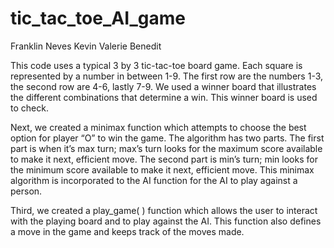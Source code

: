 # tic_tac_toe_AI_game
Franklin Neves
Kevin
Valerie Benedit

This code uses a typical 3 by 3 tic-tac-toe board game. Each square is represented by a number in between 1-9. The first row are the numbers 1-3, the second row are 4-6, lastly 7-9.  We used a winner board that illustrates the different combinations that determine a win. This winner board is used to check. 

Next, we created a minimax function which attempts to choose the best option for player “O” to win the game. The algorithm has two parts. The first part is when it’s max turn; max’s turn looks for the maximum score available to make it next, efficient move. The second part is min’s turn; min looks for the minimum score available to make it next, efficient move. This minimax algorithm is incorporated to the AI function for the AI to play against a person. 

Third, we created a play_game( ) function which allows the user to interact with the playing board and to play against the AI. This function also defines a move in the game and keeps track of the moves made. 

